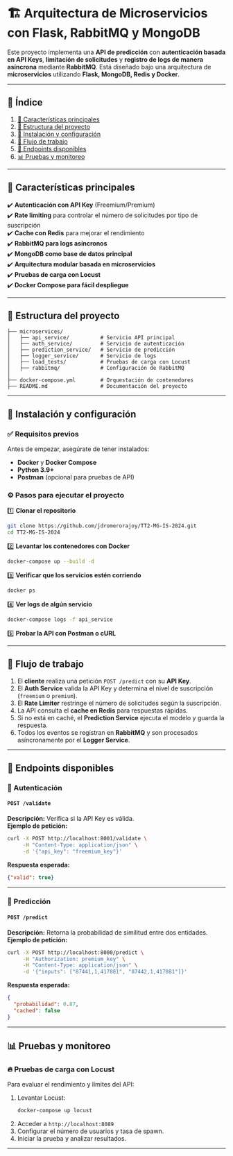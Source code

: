 # 🏗️ Arquitectura de Microservicios con Flask, RabbitMQ y MongoDB

Este proyecto implementa una **API de predicción** con **autenticación basada en API Keys**, **limitación de solicitudes** y **registro de logs de manera asíncrona** mediante **RabbitMQ**. Está diseñado bajo una arquitectura de **microservicios** utilizando **Flask, MongoDB, Redis y Docker**.

---

## 📌 Índice

1. [🔧 Características principales](#características-principales)
2. [📂 Estructura del proyecto](#estructura-del-proyecto)
3. [🚀 Instalación y configuración](#instalación-y-configuración)
4. [🔄 Flujo de trabajo](#flujo-de-trabajo)
5. [📝 Endpoints disponibles](#endpoints-disponibles)
6. [📊 Pruebas y monitoreo](#pruebas-y-monitoreo)

---

## 🔧 Características principales

✔️ **Autenticación con API Key** (Freemium/Premium)\
✔️ **Rate limiting** para controlar el número de solicitudes por tipo de suscripción\
✔️ **Cache con Redis** para mejorar el rendimiento\
✔️ **RabbitMQ para logs asíncronos**\
✔️ **MongoDB como base de datos principal**\
✔️ **Arquitectura modular basada en microservicios**\
✔️ **Pruebas de carga con Locust**\
✔️ **Docker Compose para fácil despliegue**

---

## 📂 Estructura del proyecto

```
├── microservices/
│   ├── api_service/          # Servicio API principal
│   ├── auth_service/         # Servicio de autenticación
│   ├── prediction_service/   # Servicio de predicción
│   ├── logger_service/       # Servicio de logs
│   ├── load_tests/           # Pruebas de carga con Locust
│   ├── rabbitmq/             # Configuración de RabbitMQ
│
├── docker-compose.yml        # Orquestación de contenedores
├── README.md                 # Documentación del proyecto
```

---

## 🚀 Instalación y configuración

### ✅ Requisitos previos

Antes de empezar, asegúrate de tener instalados:

- **Docker** y **Docker Compose**
- **Python 3.9+**
- **Postman** (opcional para pruebas de API)

### ⚙️ Pasos para ejecutar el proyecto

1️⃣ **Clonar el repositorio**

```sh
git clone https://github.com/jdromerorajoy/TT2-MG-IS-2024.git
cd TT2-MG-IS-2024
```

2️⃣ **Levantar los contenedores con Docker**

```sh
docker-compose up --build -d
```

3️⃣ **Verificar que los servicios estén corriendo**

```sh
docker ps
```

4️⃣ **Ver logs de algún servicio**

```sh
docker-compose logs -f api_service
```

5️⃣ **Probar la API con Postman o cURL**

---

## 🔄 Flujo de trabajo

1. El **cliente** realiza una petición `POST /predict` con su **API Key**.
2. El **Auth Service** valida la API Key y determina el nivel de suscripción (`freemium` o `premium`).
3. El **Rate Limiter** restringe el número de solicitudes según la suscripción.
4. La API consulta el **cache en Redis** para respuestas rápidas.
5. Si no está en caché, el **Prediction Service** ejecuta el modelo y guarda la respuesta.
6. Todos los eventos se registran en **RabbitMQ** y son procesados asíncronamente por el **Logger Service**.

---

## 📝 Endpoints disponibles

### 🔐 Autenticación

#### `POST /validate`

**Descripción:** Verifica si la API Key es válida.\
**Ejemplo de petición:**

```sh
curl -X POST http://localhost:8001/validate \
     -H "Content-Type: application/json" \
     -d '{"api_key": "freemium_key"}'
```

**Respuesta esperada:**

```json
{"valid": true}
```

---

### 🔮 Predicción

#### `POST /predict`

**Descripción:** Retorna la probabilidad de similitud entre dos entidades.\
**Ejemplo de petición:**

```sh
curl -X POST http://localhost:8000/predict \
     -H "Authorization: premium_key" \
     -H "Content-Type: application/json" \
     -d '{"inputs": ["87441,1,417881", "87442,1,417881"]}'
```

**Respuesta esperada:**

```json
{
  "probabilidad": 0.87,
  "cached": false
}
```


---

## 📊 Pruebas y monitoreo

### 🔥 Pruebas de carga con Locust

Para evaluar el rendimiento y límites del API:

1. Levantar Locust:
   ```sh
   docker-compose up locust
   ```
2. Acceder a `http://localhost:8089`
3. Configurar el número de usuarios y tasa de spawn.
4. Iniciar la prueba y analizar resultados.

---
